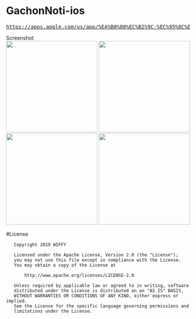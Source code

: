 # GachonNoti-ios

<pre><a href="https://apps.apple.com/us/app/%EA%B0%80%EC%B2%9C-%EC%95%8C%EB%A6%BC%EC%9D%B4/id1469915975?l=ko&ls=1">https://apps.apple.com/us/app/%EA%B0%80%EC%B2%9C-%EC%95%8C%EB%A6%BC%EC%9D%B4/id1469915975?l=ko&ls=1</a></pre>

Screenshot
<br>
<img src='https://github.com/wiffy-io/GachonNoti-ios/blob/master/resource/x/_1.png' width='250px'/>
<img src='https://github.com/wiffy-io/GachonNoti-ios/blob/master/resource/x/_2.png' width='250px'/>
<img src='https://github.com/wiffy-io/GachonNoti-ios/blob/master/resource/x/_3.png' width='250px'/>
<img src='https://github.com/wiffy-io/GachonNoti-ios/blob/master/resource/x/_4.png' width='250px'/>

#License

```
   Copyright 2019 WIFFY

   Licensed under the Apache License, Version 2.0 (the "License");
   you may not use this file except in compliance with the License.
   You may obtain a copy of the License at

       http://www.apache.org/licenses/LICENSE-2.0

   Unless required by applicable law or agreed to in writing, software
   distributed under the License is distributed on an "AS IS" BASIS,
   WITHOUT WARRANTIES OR CONDITIONS OF ANY KIND, either express or implied.
   See the License for the specific language governing permissions and
   limitations under the License.
   ```
